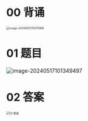 # 00 背诵

<img src="https://cvp.oss-cn-shanghai.aliyuncs.com/picgo/202406121102690.png" alt="image-20240612110215988" style="zoom:50%;" />



# 01 题目

![image-20240517101349497](https://cvp.oss-cn-shanghai.aliyuncs.com/picgo/202405171013574.png)

# 02 答案

<img src="https://cvp.oss-cn-shanghai.aliyuncs.com/picgo/202406110834687.png" alt="02 答案" style="zoom:50%;" />